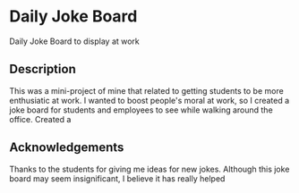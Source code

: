 # Daily Joke Board

Daily Joke Board to display at work

## Description

This was a mini-project of mine that related to getting students to be more enthusiatic at work. 
I wanted to boost people's moral at work, so I created a joke board for students and employees to see while walking around the office.
Created a 

## Acknowledgements

Thanks to the students for giving me ideas for new jokes. Although this joke board may seem insignificant, I believe it has really helped 
